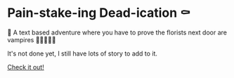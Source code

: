 # Pain-stake-ing Dead-ication ⚰️
📑 A text based adventure where you have to prove the florists next door are vampires 🧛‍♀️🧛🏾💐

It's not done yet, I still have lots of story to add to it.

[Check it out!](https://maxkrishkapachal.github.io/Pain-stake-ing-Dead-ication/)
